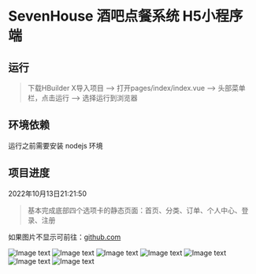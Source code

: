 # SevenHouse 酒吧点餐系统  H5小程序端

## 运行

> 下载HBuilder X导入项目 --> 打开pages/index/index.vue --> 头部菜单栏，点击运行 --> 选择运行到浏览器 

## 环境依赖
运行之前需要安装 nodejs 环境


## 项目进度
2022年10月13日21:21:50
> 基本完成底部四个选项卡的静态页面：首页、分类、订单、个人中心、登录、注册
<div>如果图片不显示可前往：<a href="https://github.com/Topskys/xxl.git">github.com</a></div>

<!-- <div>
	<img src="https://gitee.com/zzh21/xxl/blob/master/front-end/seven-house-uni-app/static/index.png"/> 
	<img src="https://gitee.com/zzh21/xxl/blob/master/front-end/seven-house-uni-app/static/category.png"/> 
	<img src="https://gitee.com/zzh21/xxl/blob/master/front-end/seven-house-uni-app/static/order1.png"/> 
	<img src="https://gitee.com/zzh21/xxl/blob/master/front-end/seven-house-uni-app/static/order2.png"/> 
	<img src="https://gitee.com/zzh21/xxl/blob/master/front-end/seven-house-uni-app/static/mine.png"/> 
	<img src="https://gitee.com/zzh21/xxl/blob/master/front-end/seven-house-uni-app/static/login.png"/> 
	<img src="https://gitee.com/zzh21/xxl/blob/master/front-end/seven-house-uni-app/static/register.png"/> 
</div> -->

![Image text](https://gitee.com/zzh21/xxl/blob/master/front-end/seven-house-uni-app/static/index.png)
![Image text](https://gitee.com/zzh21/xxl/blob/master/front-end/seven-house-uni-app/static/category.png)
![Image text](https://gitee.com/zzh21/xxl/blob/master/front-end/seven-house-uni-app/static/order1.png)
![Image text](https://gitee.com/zzh21/xxl/blob/master/front-end/seven-house-uni-app/static/order2.png)
![Image text](https://gitee.com/zzh21/xxl/blob/master/front-end/seven-house-uni-app/static/mine.png)
![Image text](https://gitee.com/zzh21/xxl/blob/master/front-end/seven-house-uni-app/static/login.png)
![Image text](https://gitee.com/zzh21/xxl/blob/master/front-end/seven-house-uni-app/static/register.png)